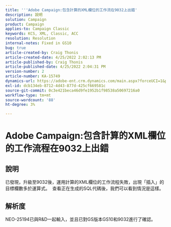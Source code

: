 ```yaml
---
title: '''Adobe Campaign:包含計算的XML欄位的工作流在9032上出錯'
description: 說明
solution: Campaign
product: Campaign
applies-to: Campaign Classic
keywords: KCS, XML, Classic, ACC
resolution: Resolution
internal-notes: Fixed in GS10
bug: true
article-created-by: Craig Thonis
article-created-date: 4/25/2022 2:02:13 PM
article-published-by: Craig Thonis
article-published-date: 4/25/2022 2:04:31 PM
version-number: 2
article-number: KA-15749
dynamics-url: https://adobe-ent.crm.dynamics.com/main.aspx?forceUCI=1&pagetype=entityrecord&etn=knowledgearticle&id=f47c8248-a0c4-ec11-a7b6-0022480a1ec2
exl-id: dcb134eb-8712-4d43-877d-425cf669581c
source-git-commit: 0c3e421beca46d9fe1952b1f98538a50697216a0
workflow-type: tm+mt
source-wordcount: '88'
ht-degree: 3%

---
```


# Adobe Campaign:包含計算的XML欄位的工作流程在9032上出錯

## 說明


已發現，升級至9032後，運用計算的XML欄位的工作流程失敗，出現「插入」的目標欄數多於運算式。  查看正在生成的SQL代碼後，我們可以看到情況是這樣。


## 解析度


NEO-25194已與R&amp;D一起輸入，並且已對GS版本GS10和9032進行了確認。
